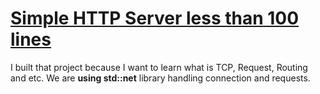 # <ins> Simple HTTP Server less than 100 lines </ins>
I built that project because I want to learn what is TCP, Request, Routing and etc.
We are **using std::net** library handling connection and requests.